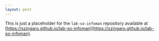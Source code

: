 ```yaml
---
layout: post
---
```


This is just a placeholder for the `lab-so-infoman` repository available at [https://szingaro.github.io/lab-so-infoman](https://szingaro.github.io/lab-so-infoman).
